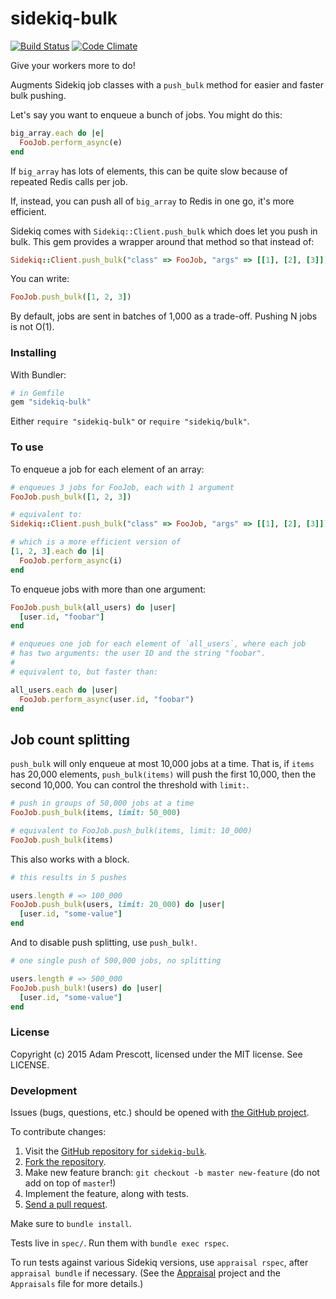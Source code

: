 # sidekiq-bulk

[![Build Status](https://travis-ci.org/aprescott/sidekiq-bulk.svg?branch=master)](https://travis-ci.org/aprescott/sidekiq-bulk) [![Code Climate](https://codeclimate.com/github/aprescott/sidekiq-bulk/badges/gpa.svg)](https://codeclimate.com/github/aprescott/sidekiq-bulk)

Give your workers more to do!

Augments Sidekiq job classes with a `push_bulk` method for easier and faster bulk pushing.

Let's say you want to enqueue a bunch of jobs. You might do this:

```ruby
big_array.each do |e|
  FooJob.perform_async(e)
end
```

If `big_array` has lots of elements, this can be quite slow because of repeated Redis calls per job.

If, instead, you can push all of `big_array` to Redis in one go, it's more efficient.

Sidekiq comes with `Sidekiq::Client.push_bulk` which does let you push in bulk. This gem provides a wrapper around that method so that instead of:

```ruby
Sidekiq::Client.push_bulk("class" => FooJob, "args" => [[1], [2], [3]])
```

You can write:

```ruby
FooJob.push_bulk([1, 2, 3])
```

By default, jobs are sent in batches of 1,000 as a trade-off. Pushing N jobs is not O(1).

### Installing

With Bundler:

```ruby
# in Gemfile
gem "sidekiq-bulk"
```

Either `require "sidekiq-bulk"` or `require "sidekiq/bulk"`.

### To use

To enqueue a job for each element of an array:

```ruby
# enqueues 3 jobs for FooJob, each with 1 argument
FooJob.push_bulk([1, 2, 3])

# equivalent to:
Sidekiq::Client.push_bulk("class" => FooJob, "args" => [[1], [2], [3]])

# which is a more efficient version of
[1, 2, 3].each do |i|
  FooJob.perform_async(i)
end
```

To enqueue jobs with more than one argument:

```ruby
FooJob.push_bulk(all_users) do |user|
  [user.id, "foobar"]
end

# enqueues one job for each element of `all_users`, where each job
# has two arguments: the user ID and the string "foobar".
#
# equivalent to, but faster than:

all_users.each do |user|
  FooJob.perform_async(user.id, "foobar")
end
```

## Job count splitting

`push_bulk` will only enqueue at most 10,000 jobs at a time. That is, if `items` has 20,000 elements, `push_bulk(items)` will push the first 10,000, then the second 10,000. You can control the threshold with `limit:`.

```ruby
# push in groups of 50,000 jobs at a time
FooJob.push_bulk(items, limit: 50_000)

# equivalent to FooJob.push_bulk(items, limit: 10_000)
FooJob.push_bulk(items)
```

This also works with a block.

```ruby
# this results in 5 pushes

users.length # => 100_000
FooJob.push_bulk(users, limit: 20_000) do |user|
  [user.id, "some-value"]
end
```

And to disable push splitting, use `push_bulk!`.

```ruby
# one single push of 500,000 jobs, no splitting

users.length # => 500_000
FooJob.push_bulk!(users) do |user|
  [user.id, "some-value"]
end
```

### License

Copyright (c) 2015 Adam Prescott, licensed under the MIT license. See LICENSE.

### Development

Issues (bugs, questions, etc.) should be opened with [the GitHub project](https://github.com/aprescott/sidekiq-bulk).

To contribute changes:

1. Visit the [GitHub repository for `sidekiq-bulk`](https://github.com/aprescott/sidekiq-bulk).
2. [Fork the repository](https://help.github.com/articles/fork-a-repo).
3. Make new feature branch: `git checkout -b master new-feature` (do not add on top of `master`!)
4. Implement the feature, along with tests.
5. [Send a pull request](https://help.github.com/articles/fork-a-repo).

Make sure to `bundle install`.

Tests live in `spec/`. Run them with `bundle exec rspec`.

To run tests against various Sidekiq versions, use `appraisal rspec`, after `appraisal bundle` if necessary. (See the [Appraisal](https://github.com/thoughtbot/appraisal) project and the `Appraisals` file for more details.)
